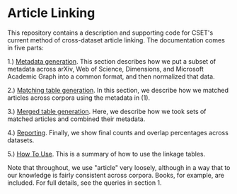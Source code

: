 # Article Linking

This repository contains a description and supporting code for CSET's current method of 
cross-dataset article linking. The documentation comes in five parts: 

1.) [Metadata generation](methods_documentation/0_metadata_table_generation.md). This section describes
how we put a subset of metadata across arXiv, Web of Science, Dimensions, and Microsoft Academic
Graph into a common format, and then normalized that data.

2.) [Matching table generation](methods_documentation/1_matching_table_generation.md). In this section,
we describe how we matched articles across corpora using the metadata in (1).

3.) [Merged table generation](methods_documentation/2_merged_table_generation.md). Here, we describe how
we took sets of matched articles and combined their metadata.

4.) [Reporting](methods_documentation/3_reporting.md). Finally, we show final counts and overlap
percentages across datasets.

5.) [How To Use](methods_documentation/4_how_to_use_the_match_tables.md). This is a summary of how to
use the linkage tables.

Note that throughout, we use "article" very loosely, although in a way that to our knowledge is fairly
consistent across corpora. Books, for example, are included. For full details, see the queries in section 1.